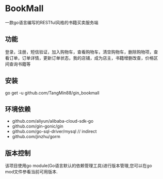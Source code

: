 # BookMall
一款go语言编写的RESTful风格的书籍买卖服务端
## 功能
登录，注册，短信验证，加入购物车，查看购物车，清空购物车，删除购物项，查看订单，订单详情，更新订单状态，我的店铺，成为店主，书籍增删改查，价格区间查询书籍等
## 安装
go get -u github.com/TangMin88/gin_bookmall
## 环境依赖
* github.com/aliyun/alibaba-cloud-sdk-go 
* github.com/gin-gonic/gin 
* github.com/go-sql-driver/mysql // indirect
* github.com/jinzhu/gorm
## 版本控制
该项目使用go module(Go语言默认的依赖管理工具)进行版本管理,您可以在go mod文件参看当前可用版本.
